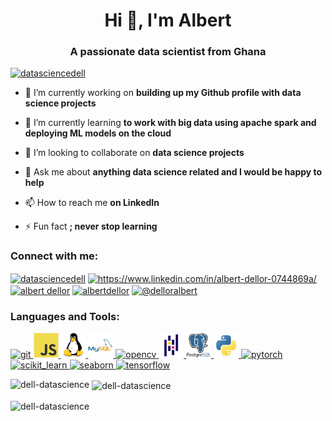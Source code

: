 <h1 align="center">Hi 👋, I'm Albert</h1>
<h3 align="center">A passionate data scientist from Ghana</h3>

<p align="left"> <a href="https://twitter.com/datasciencedell" target="blank"><img src="https://img.shields.io/twitter/follow/datasciencedell?logo=twitter&style=for-the-badge" alt="datasciencedell" /></a> </p>

- 🔭 I’m currently working on **building up my Github profile with data science projects**

- 🌱 I’m currently learning **to work with big data using apache spark and deploying ML models on the cloud**

- 👯 I’m looking to collaborate on **data science projects**

- 💬 Ask me about **anything data science related and I would be happy to help**

- 📫 How to reach me **on LinkedIn**

- ⚡ Fun fact **; never stop learning**

<h3 align="left">Connect with me:</h3>
<p align="left">
<a href="https://twitter.com/datasciencedell" target="blank"><img align="center" src="https://raw.githubusercontent.com/rahuldkjain/github-profile-readme-generator/master/src/images/icons/Social/twitter.svg" alt="datasciencedell" height="30" width="40" /></a>
<a href="https://linkedin.com/in/https://www.linkedin.com/in/albert-dellor-0744869a/" target="blank"><img align="center" src="https://raw.githubusercontent.com/rahuldkjain/github-profile-readme-generator/master/src/images/icons/Social/linked-in-alt.svg" alt="https://www.linkedin.com/in/albert-dellor-0744869a/" height="30" width="40" /></a>
<a href="https://stackoverflow.com/users/albert dellor" target="blank"><img align="center" src="https://raw.githubusercontent.com/rahuldkjain/github-profile-readme-generator/master/src/images/icons/Social/stack-overflow.svg" alt="albert dellor" height="30" width="40" /></a>
<a href="https://kaggle.com/albertdellor" target="blank"><img align="center" src="https://raw.githubusercontent.com/rahuldkjain/github-profile-readme-generator/master/src/images/icons/Social/kaggle.svg" alt="albertdellor" height="30" width="40" /></a>
<a href="https://www.hackerrank.com/@delloralbert" target="blank"><img align="center" src="https://raw.githubusercontent.com/rahuldkjain/github-profile-readme-generator/master/src/images/icons/Social/hackerrank.svg" alt="@delloralbert" height="30" width="40" /></a>
</p>

<h3 align="left">Languages and Tools:</h3>
<p align="left"> <a href="https://git-scm.com/" target="_blank" rel="noreferrer"> <img src="https://www.vectorlogo.zone/logos/git-scm/git-scm-icon.svg" alt="git" width="40" height="40"/> </a> <a href="https://developer.mozilla.org/en-US/docs/Web/JavaScript" target="_blank" rel="noreferrer"> <img src="https://raw.githubusercontent.com/devicons/devicon/master/icons/javascript/javascript-original.svg" alt="javascript" width="40" height="40"/> </a> <a href="https://www.linux.org/" target="_blank" rel="noreferrer"> <img src="https://raw.githubusercontent.com/devicons/devicon/master/icons/linux/linux-original.svg" alt="linux" width="40" height="40"/> </a> <a href="https://www.mysql.com/" target="_blank" rel="noreferrer"> <img src="https://raw.githubusercontent.com/devicons/devicon/master/icons/mysql/mysql-original-wordmark.svg" alt="mysql" width="40" height="40"/> </a> <a href="https://opencv.org/" target="_blank" rel="noreferrer"> <img src="https://www.vectorlogo.zone/logos/opencv/opencv-icon.svg" alt="opencv" width="40" height="40"/> </a> <a href="https://pandas.pydata.org/" target="_blank" rel="noreferrer"> <img src="https://raw.githubusercontent.com/devicons/devicon/2ae2a900d2f041da66e950e4d48052658d850630/icons/pandas/pandas-original.svg" alt="pandas" width="40" height="40"/> </a> <a href="https://www.postgresql.org" target="_blank" rel="noreferrer"> <img src="https://raw.githubusercontent.com/devicons/devicon/master/icons/postgresql/postgresql-original-wordmark.svg" alt="postgresql" width="40" height="40"/> </a> <a href="https://www.python.org" target="_blank" rel="noreferrer"> <img src="https://raw.githubusercontent.com/devicons/devicon/master/icons/python/python-original.svg" alt="python" width="40" height="40"/> </a> <a href="https://pytorch.org/" target="_blank" rel="noreferrer"> <img src="https://www.vectorlogo.zone/logos/pytorch/pytorch-icon.svg" alt="pytorch" width="40" height="40"/> </a> <a href="https://scikit-learn.org/" target="_blank" rel="noreferrer"> <img src="https://upload.wikimedia.org/wikipedia/commons/0/05/Scikit_learn_logo_small.svg" alt="scikit_learn" width="40" height="40"/> </a> <a href="https://seaborn.pydata.org/" target="_blank" rel="noreferrer"> <img src="https://seaborn.pydata.org/_images/logo-mark-lightbg.svg" alt="seaborn" width="40" height="40"/> </a> <a href="https://www.tensorflow.org" target="_blank" rel="noreferrer"> <img src="https://www.vectorlogo.zone/logos/tensorflow/tensorflow-icon.svg" alt="tensorflow" width="40" height="40"/> </a> </p>

<p><img align="left" src="https://github-readme-stats.vercel.app/api/top-langs?username=dell-datascience&show_icons=true&locale=en&layout=compact" alt="dell-datascience" /></p>

<p>&nbsp;<img align="center" src="https://github-readme-stats.vercel.app/api?username=dell-datascience&show_icons=true&locale=en" alt="dell-datascience" /></p>

<p><img align="center" src="https://github-readme-streak-stats.herokuapp.com/?user=dell-datascience&" alt="dell-datascience" /></p>
